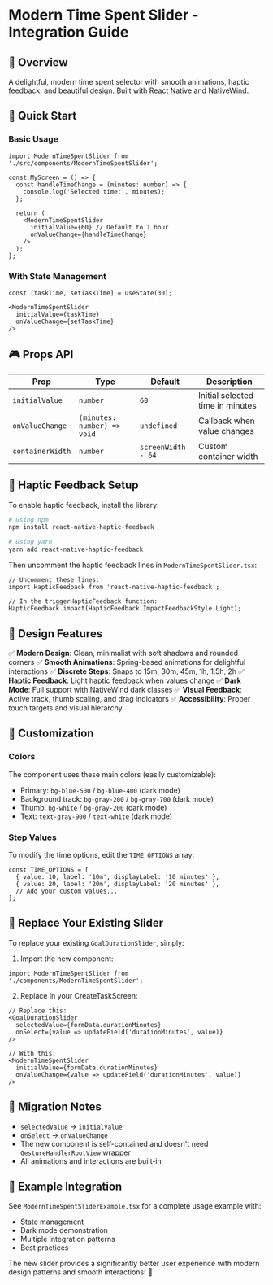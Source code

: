 # Modern Time Spent Slider - Integration Guide

## 🎯 Overview

A delightful, modern time spent selector with smooth animations, haptic feedback, and beautiful design. Built with React Native and NativeWind.

## 🚀 Quick Start

### Basic Usage
```tsx
import ModernTimeSpentSlider from './src/components/ModernTimeSpentSlider';

const MyScreen = () => {
  const handleTimeChange = (minutes: number) => {
    console.log('Selected time:', minutes);
  };

  return (
    <ModernTimeSpentSlider
      initialValue={60} // Default to 1 hour
      onValueChange={handleTimeChange}
    />
  );
};
```

### With State Management
```tsx
const [taskTime, setTaskTime] = useState(30);

<ModernTimeSpentSlider
  initialValue={taskTime}
  onValueChange={setTaskTime}
/>
```

## 🎮 Props API

| Prop | Type | Default | Description |
|------|------|---------|-------------|
| `initialValue` | `number` | `60` | Initial selected time in minutes |
| `onValueChange` | `(minutes: number) => void` | `undefined` | Callback when value changes |
| `containerWidth` | `number` | `screenWidth - 64` | Custom container width |

## 📱 Haptic Feedback Setup

To enable haptic feedback, install the library:

```bash
# Using npm
npm install react-native-haptic-feedback

# Using yarn
yarn add react-native-haptic-feedback
```

Then uncomment the haptic feedback lines in `ModernTimeSpentSlider.tsx`:

```tsx
// Uncomment these lines:
import HapticFeedback from 'react-native-haptic-feedback';

// In the triggerHapticFeedback function:
HapticFeedback.impact(HapticFeedback.ImpactFeedbackStyle.Light);
```

## 🎨 Design Features

✅ **Modern Design**: Clean, minimalist with soft shadows and rounded corners
✅ **Smooth Animations**: Spring-based animations for delightful interactions
✅ **Discrete Steps**: Snaps to 15m, 30m, 45m, 1h, 1.5h, 2h
✅ **Haptic Feedback**: Light haptic feedback when values change
✅ **Dark Mode**: Full support with NativeWind dark classes
✅ **Visual Feedback**: Active track, thumb scaling, and drag indicators
✅ **Accessibility**: Proper touch targets and visual hierarchy

## 🔧 Customization

### Colors
The component uses these main colors (easily customizable):
- Primary: `bg-blue-500` / `bg-blue-400` (dark mode)
- Background track: `bg-gray-200` / `bg-gray-700` (dark mode)
- Thumb: `bg-white` / `bg-gray-200` (dark mode)
- Text: `text-gray-900` / `text-white` (dark mode)

### Step Values
To modify the time options, edit the `TIME_OPTIONS` array:
```tsx
const TIME_OPTIONS = [
  { value: 10, label: '10m', displayLabel: '10 minutes' },
  { value: 20, label: '20m', displayLabel: '20 minutes' },
  // Add your custom values...
];
```

## 🎪 Replace Your Existing Slider

To replace your existing `GoalDurationSlider`, simply:

1. Import the new component:
```tsx
import ModernTimeSpentSlider from './components/ModernTimeSpentSlider';
```

2. Replace in your CreateTaskScreen:
```tsx
// Replace this:
<GoalDurationSlider
  selectedValue={formData.durationMinutes}
  onSelect={value => updateField('durationMinutes', value)}
/>

// With this:
<ModernTimeSpentSlider
  initialValue={formData.durationMinutes}
  onValueChange={value => updateField('durationMinutes', value)}
/>
```

## 🔄 Migration Notes

- `selectedValue` → `initialValue` 
- `onSelect` → `onValueChange`
- The new component is self-contained and doesn't need `GestureHandlerRootView` wrapper
- All animations and interactions are built-in

## 📱 Example Integration

See `ModernTimeSpentSliderExample.tsx` for a complete usage example with:
- State management
- Dark mode demonstration
- Multiple integration patterns
- Best practices

The new slider provides a significantly better user experience with modern design patterns and smooth interactions! 🎉